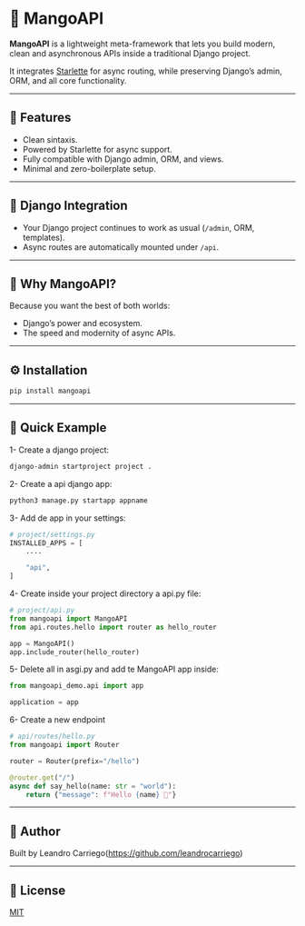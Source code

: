 # 🍋 MangoAPI

**MangoAPI** is a lightweight meta-framework that lets you build modern, clean and asynchronous APIs inside a traditional Django project.

It integrates [Starlette](https://www.starlette.io/) for async routing, while preserving Django’s admin, ORM, and all core functionality.

---

## 🚀 Features

- Clean sintaxis.
- Powered by Starlette for async support.
- Fully compatible with Django admin, ORM, and views.
- Minimal and zero-boilerplate setup.

---

## 🔧 Django Integration

* Your Django project continues to work as usual (`/admin`, ORM, templates).
* Async routes are automatically mounted under `/api`.

---

## 🎯 Why MangoAPI?

Because you want the best of both worlds:

* Django’s power and ecosystem.
* The speed and modernity of async APIs.

---

## ⚙️ Installation

```bash
pip install mangoapi
````

---

## 🧪 Quick Example

1- Create a django project:
```bash
django-admin startproject project .
````

2- Create a api django app:
```bash
python3 manage.py startapp appname
````

3- Add de app in your settings:
```python
# project/settings.py
INSTALLED_APPS = [
    ....

    "api",
]
````

4- Create inside your project directory a api.py file:
```python
# project/api.py
from mangoapi import MangoAPI
from api.routes.hello import router as hello_router

app = MangoAPI()
app.include_router(hello_router)
````

5- Delete all in asgi.py and add te MangoAPI app inside:
```python
from mangoapi_demo.api import app

application = app
````

6- Create a new endpoint
```python
# api/routes/hello.py
from mangoapi import Router

router = Router(prefix="/hello")

@router.get("/")
async def say_hello(name: str = "world"):
    return {"message": f"Hello {name} 👋"}
````

---

## 👤 Author

Built by Leandro Carriego(https://github.com/leandrocarriego)

---

## 📄 License

[MIT](LICENSE)
